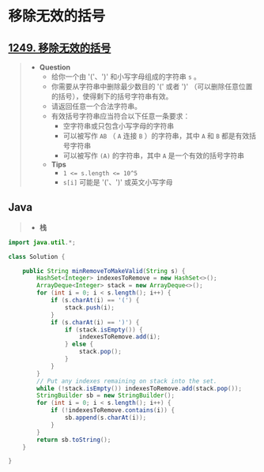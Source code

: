 # 移除无效的括号

## [1249. 移除无效的括号](https://leetcode.cn/problems/minimum-remove-to-make-valid-parentheses/)

> - **Question**
>   - 给你一个由 '('、')' 和小写字母组成的字符串 `s` 。
>   - 你需要从字符串中删除最少数目的 '(' 或者 ')' （可以删除任意位置的括号），使得剩下的括号字符串有效。
>   - 请返回任意一个合法字符串。
>   - 有效括号字符串应当符合以下任意一条要求：
>     - 空字符串或只包含小写字母的字符串
>     - 可以被写作 `AB` （ `A` 连接 `B` ）的字符串，其中 `A` 和 `B` 都是有效括号字符串
>     - 可以被写作 `(A)` 的字符串，其中 `A` 是一个有效的括号字符串
>   - **Tips**
>     - `1 <= s.length <= 10^5`
>     - `s[i]` 可能是 '('、')' 或英文小写字母

## Java

> - **栈**

```java
import java.util.*;

class Solution {

    public String minRemoveToMakeValid(String s) {
        HashSet<Integer> indexesToRemove = new HashSet<>();
        ArrayDeque<Integer> stack = new ArrayDeque<>();
        for (int i = 0; i < s.length(); i++) {
            if (s.charAt(i) == '(') {
                stack.push(i);
            }
            if (s.charAt(i) == ')') {
                if (stack.isEmpty()) {
                    indexesToRemove.add(i);
                } else {
                    stack.pop();
                }
            }
        }
        // Put any indexes remaining on stack into the set.
        while (!stack.isEmpty()) indexesToRemove.add(stack.pop());
        StringBuilder sb = new StringBuilder();
        for (int i = 0; i < s.length(); i++) {
            if (!indexesToRemove.contains(i)) {
                sb.append(s.charAt(i));
            }
        }
        return sb.toString();
    }

}
```
